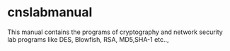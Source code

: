 # cnslabmanual
This manual contains the programs of cryptography and network security lab programs like DES, Blowfish, RSA, MD5,SHA-1 etc..,

